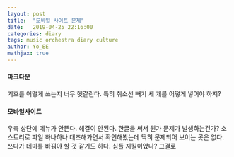 ```yaml
---
layout: post
title:  "모바일 사이트 문제"
date:   2019-04-25 22:16:00
categories: diary
tags: music orchestra diary culture
author: Yo_EE
mathjax: true
---
```

#### 마크다운
기호를 어떻게 쓰는지 너무 헷갈린다. 특히 취소선 빼기 세 개를 어떻게 넣어야 하지?

#### 모바일사이트
우측 상단에 메뉴가 안뜬다. 해결이 안된다. 한글을 써서 뭔가 문제가 발생하는건가? 소스트리로 파일 하나하나 대조해가면서 확인해봤는데 딱히 문제되어 보이는 곳은 없다. 쓰다가 테마를 바꿔야 할 것 같기도 하다. 심플 지킬이었나? 그걸로
